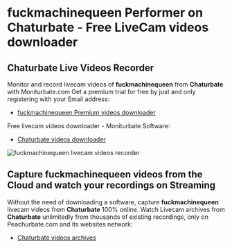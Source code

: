 # fuckmachinequeen Performer on Chaturbate - Free LiveCam videos downloader

## Chaturbate Live Videos Recorder

Monitor and record livecam videos of **fuckmachinequeen** from **Chaturbate** with Moniturbate.com
Get a premium trial for free by just and only registering with your Email address:
* [fuckmachinequeen Premium videos downloader](https://moniturbate.com/request-demo-licence-key.html)

Free livecam videos downloader - Moniturbate Software:
* [Chaturbate videos downloader](https://moniturbate.com/moniturbate-download-software.html)

![fuckmachinequeen livecam videos recorder](https://peachurnet.com/templates/moniturbate-software.png)


## Capture fuckmachinequeen videos from the Cloud and watch your recordings on Streaming

Without the need of downloading a software, capture **fuckmachinequeen** livecam videos from **Chaturbate** 100% online.
Watch Livecam archives from **Chaturbate** unlimitedly from thousands of existing recordings, only on Peachurbate.com and its websites network:
* [Chaturbate videos archives](https://peachurnet.com/)